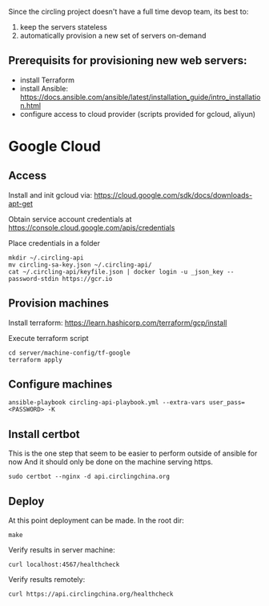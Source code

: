 Since the circling project doesn't have a full time devop team, its best to:
1) keep the servers stateless
2) automatically provision a new set of servers on-demand

## Prerequisits for provisioning new web servers:

- install Terraform
- install Ansible: https://docs.ansible.com/ansible/latest/installation_guide/intro_installation.html
- configure access to cloud provider (scripts provided for gcloud, aliyun)

# Google Cloud

## Access

Install and init gcloud via: <https://cloud.google.com/sdk/docs/downloads-apt-get>

Obtain service account credentials at <https://console.cloud.google.com/apis/credentials>

Place credentials in a folder

```
mkdir ~/.circling-api
mv circling-sa-key.json ~/.circling-api/
cat ~/.circling-api/keyfile.json | docker login -u _json_key --password-stdin https://gcr.io
```

## Provision machines

Install terraform: <https://learn.hashicorp.com/terraform/gcp/install>

Execute terraform script

```
cd server/machine-config/tf-google
terraform apply
```

## Configure machines

```
ansible-playbook circling-api-playbook.yml --extra-vars user_pass=<PASSWORD> -K
```

## Install certbot

This is the one step that seem to be easier to perform outside of ansible for now
And it should only be done on the machine serving https.

```
sudo certbot --nginx -d api.circlingchina.org
```

## Deploy

At this point deployment can be made. In the root dir:

```
make
```

Verify results in server machine:

```
curl localhost:4567/healthcheck
```

Verify results remotely:

```
curl https://api.circlingchina.org/healthcheck
```